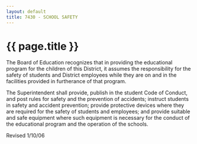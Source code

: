 ```yaml
---
layout: default
title: 7430 - SCHOOL SAFETY
---
```


{{ page.title }}
================

The Board of Education recognizes that in providing the educational
program for the children of this District, it assumes the responsibility
for the safety of students and District employees while they are on and
in the facilities provided in furtherance of that program.

The Superintendent shall provide, publish in the student Code of
Conduct, and post rules for safety and the prevention of accidents;
instruct students in safety and accident prevention; provide protective
devices where they are required for the safety of students and
employees; and provide suitable and safe equipment where such equipment
is necessary for the conduct of the educational program and the
operation of the schools.

Revised 1/10/06
